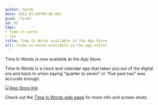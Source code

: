 ```yaml
---
author: Sarah
date: 2012-02-09T00:00:00Z
guid: /?p=62
id: 62
tags:
- time in words
- ios
title: Time In Words available in the App Store
url: /time-in-words-available-in-the-app-store/
---
```


Time In Words is now available at the App Store.

Time In Words is a clock and calendar app that takes you out of the digital era and back to when saying “quarter to seven” or “five past two” was accurate enough.

[<img title="App Store link" src="https://linkmaker.itunes.apple.com/htmlResources/assets/en_us//images/web/linkmaker/badge_appstore-lrg.png" alt="App Store link">][1]

Check out the [Time In Words web page][2] for more info and screen shots.

 [1]: http://itunes.apple.com/app/time-in-words/id498403851
 [2]: /time-in-words/
